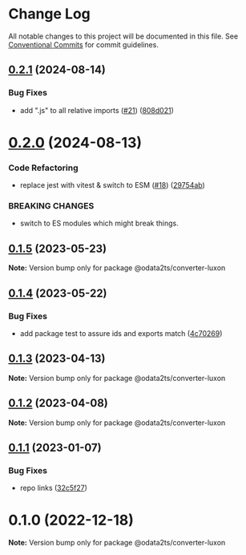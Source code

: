 # Change Log

All notable changes to this project will be documented in this file.
See [Conventional Commits](https://conventionalcommits.org) for commit guidelines.

## [0.2.1](https://github.com/odata2ts/converter/compare/@odata2ts/converter-luxon@0.2.0...@odata2ts/converter-luxon@0.2.1) (2024-08-14)


### Bug Fixes

* add ".js" to all relative imports ([#21](https://github.com/odata2ts/converter/issues/21)) ([808d021](https://github.com/odata2ts/converter/commit/808d0217edf9b8b90062e412ddc8e956c865c01b))





# [0.2.0](https://github.com/odata2ts/converter/compare/@odata2ts/converter-luxon@0.1.5...@odata2ts/converter-luxon@0.2.0) (2024-08-13)


### Code Refactoring

* replace jest with vitest & switch to ESM ([#18](https://github.com/odata2ts/converter/issues/18)) ([29754ab](https://github.com/odata2ts/converter/commit/29754abec8617cfe45f647ffbf91e92586b79ee9))


### BREAKING CHANGES

* switch to ES modules which might break things.





## [0.1.5](https://github.com/odata2ts/converter/compare/@odata2ts/converter-luxon@0.1.4...@odata2ts/converter-luxon@0.1.5) (2023-05-23)

**Note:** Version bump only for package @odata2ts/converter-luxon





## [0.1.4](https://github.com/odata2ts/converter/compare/@odata2ts/converter-luxon@0.1.3...@odata2ts/converter-luxon@0.1.4) (2023-05-22)


### Bug Fixes

* add package test to assure ids and exports match ([4c70269](https://github.com/odata2ts/converter/commit/4c702692ec1c5f56ec4957822dc95989a08b3d78))






## [0.1.3](https://github.com/odata2ts/converter/compare/@odata2ts/converter-luxon@0.1.2...@odata2ts/converter-luxon@0.1.3) (2023-04-13)

**Note:** Version bump only for package @odata2ts/converter-luxon






## [0.1.2](https://github.com/odata2ts/converter/compare/@odata2ts/converter-luxon@0.1.1...@odata2ts/converter-luxon@0.1.2) (2023-04-08)

**Note:** Version bump only for package @odata2ts/converter-luxon






## [0.1.1](https://github.com/odata2ts/converter/compare/@odata2ts/converter-luxon@0.1.0...@odata2ts/converter-luxon@0.1.1) (2023-01-07)


### Bug Fixes

* repo links ([32c5f27](https://github.com/odata2ts/converter/commit/32c5f277d8f0801c369c23be5355233030a97a40))





# 0.1.0 (2022-12-18)

**Note:** Version bump only for package @odata2ts/converter-luxon
